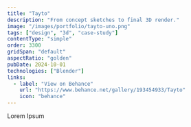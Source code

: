 ```yaml
---
title: "Tayto"
description: "From concept sketches to final 3D render."
image: "/images/portfolio/tayto-uno.png"
tags: ["design", "3d", "case-study"]
contentType: "simple"
order: 3300
gridSpan: "default"
aspectRatio: "golden"
pubDate: 2024-10-01
technologies: ["Blender"]
links:
  - label: "View on Behance"
    url: "https://www.behance.net/gallery/193454933/Tayto"
    icon: "behance"
---
```


Lorem Ipsum 